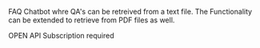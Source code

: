 FAQ Chatbot whre QA's can be retreived from a text file. The Functionality can be extended to retrieve from PDF files as well.

OPEN API Subscription required